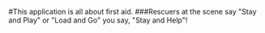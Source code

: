#This application is all about first aid.
###Rescuers at the scene say "Stay and Play" or "Load and Go" you say, "Stay and Help"!
